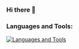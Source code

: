 ### Hi there 👋


### Languages and Tools:

[![Languages and Tools](https://skillicons.dev/icons?i=java,html,css,redis,mongo,mysql,maven,idea,ps,py,js)](https://skillicons.dev)

